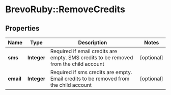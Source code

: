 # BrevoRuby::RemoveCredits

## Properties
Name | Type | Description | Notes
------------ | ------------- | ------------- | -------------
**sms** | **Integer** | Required if email credits are empty. SMS credits to be removed from the child account | [optional] 
**email** | **Integer** | Required if sms credits are empty. Email credits to be removed from the child account | [optional] 


